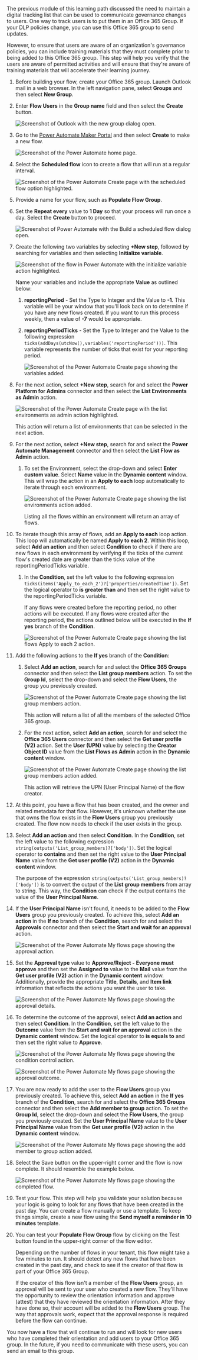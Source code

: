 The previous module of this learning path discussed the need to maintain a digital tracking list that can be used to communicate governance changes to users. One way to track users is to put them in an Office 365 Group. If your DLP policies change, you can use this Office 365 group to send updates.

However, to ensure that users are aware of an organization's governance policies, you can include training materials that they must complete prior to being added to this Office 365 group. This step will help you verify that the users are aware of permitted activities and will ensure that they're aware of training materials that will accelerate their learning journey.

1. Before building your flow, create your Office 365 group. Launch Outlook mail in a web browser. In the left navigation pane, select **Groups** and then select **New Group**.

1. Enter **Flow Users** in the **Group name** field and then select the **Create** button.

    ![Screenshot of Outlook with the new group dialog open.](../media/18-group.png)

1. Go to the [Power Automate Maker Portal](https://flow.microsoft.com/?azure-portal=true) and then select **Create** to make a new flow.

    ![Screenshot of the Power Automate home page.](../media/create.svg)

1. Select the **Scheduled flow** icon to create a flow that will run at a regular interval.

    ![Screenshot of the Power Automate Create page with the scheduled flow option highlighted.](../media/schedule.svg)

1. Provide a name for your flow, such as **Populate Flow Group**.

1. Set the **Repeat every** value to **1 Day** so that your process will run once a day. Select the **Create** button to proceed.

    ![Screenshot of Power Automate with the Build a scheduled flow dialog open.](../media/dialog-open.svg)

1. Create the following two variables by selecting **+New step**, followed by searching for variables and then selecting **Initialize variable**.

    ![Screenshot of the flow in Power Automate with the initialize variable action highlighted.](../media/initialize-variable.svg)

    Name your variables and include the appropriate **Value** as outlined below:

    1. **reportingPeriod** - Set the Type to Integer and the Value to **-1**. This variable will be your window that you'll look back on to determine if you have any new flows created. If you want to run this process weekly, then a value of **-7** would be appropriate.

    1. **reportingPeriodTicks** - Set the Type to Integer and the Value to the following expression ```ticks(addDays(utcNow(),variables('reportingPeriod')))```. This variable represents the number of ticks that exist for your reporting period.

        ![Screenshot of the Power Automate Create page showing the variables added.](../media/variables.svg)

1. For the next action, select **+New step**, search for and select the **Power Platform for Admins** connector and then select the **List Environments as Admin** action.

    ![Screenshot of the Power Automate Create page with the list environments as admin action highlighted.](../media/list-environments-create.svg)

    This action will return a list of environments that can be selected in the next action.

1. For the next action, select **+New step**, search for and select the **Power Automate Management** connector and then select the **List Flow as Admin** action.

    1. To set the Environment, select the drop-down and select **Enter custom value**. Select **Name** value in the **Dynamic content** window. This will wrap the action in an **Apply to each** loop automatically to iterate through each environment.

        ![Screenshot of the Power Automate Create page showing the list environments action added.](../media/list-environments.svg)

        Listing all the flows within an environment will return an array of flows.

1. To iterate though this array of flows, add an **Apply to each** loop action. This loop will automatically be named **Apply to each 2**. Within this loop, select **Add an action** and then select **Condition** to check if there are new flows in each environment by verifying if the ticks of the current flow's created date are greater than the ticks value of the reportingPeriodTicks variable.

    1. In the **Condition**, set the left value to the following expression ```ticks(items('Apply_to_each_2')?['properties/createdTime'])```. Set the logical operator to **is greater than** and then set the right value to the reportingPeriodTicks variable.

        If any flows were created before the reporting period, no other actions will be executed. If any flows were created after the reporting period, the actions outlined below will be executed in the **If yes** branch of the **Condition**.

        ![Screenshot of the Power Automate Create page showing the list flows Apply to each 2 action.](../media/list-flows.svg)

1. Add the following actions to the **If yes** branch of the **Condition**:

    1. Select **Add an action**, search for and select the **Office 365 Groups** connector and then select the **List group members** action. To set the **Group Id**, select the drop-down and select the **Flow Users**, the group you previously created.

        ![Screenshot of the Power Automate Create page showing the list group members action.](../media/list-group-member.svg)

        This action will return a list of all the members of the selected Office 365 group.

    1. For the next action, select **Add an action**, search for and select the **Office 365 Users** connector and then select the **Get user profile (V2)** action. Set the **User (UPN)** value by selecting the **Creator Object ID** value from the **List Flows as Admin** action in the **Dynamic content** window.

        ![Screenshot of the Power Automate Create page showing the list group members action added.](../media/list-group.svg)

        This action will retrieve the UPN (User Principal Name) of the flow creator.

1. At this point, you have a flow that has been created, and the owner and related metadata for that flow. However, it's unknown whether the use that owns the flow exists in the **Flow Users** group you previously created. The flow now needs to check if the user exists in the group.

1. Select **Add an action** and then select **Condition**. In the **Condition**, set the left value to the following expression ```string(outputs('List_group_members)?['body'])```. Set the logical operator to **contains** and then set the right value to the **User Principal Name** value from the **Get user profile (V2)** action in the **Dynamic content** window.

    The purpose of the expression ```string(outputs('List_group_members)?['body'])``` is to convert the output of the **List group members** from array to string. This way, the **Condition** can check if the output contains the value of the **User Principal Name**.

1. If the **User Principal Name** isn't found, it needs to be added to the **Flow Users** group you previously created. To achieve this, select **Add an action** in the **If no** branch of the **Condition**, search for and select the **Approvals** connector and then select the **Start and wait for an approval** action.

    ![Screenshot of the Power Automate My flows page showing the approval action.](../media/approval.svg)

1. Set the **Approval type** value to **Approve/Reject - Everyone must approve** and then set the **Assigned to** value to the **Mail** value from the **Get user profile (V2)** action in the **Dynamic content** window. Additionally, provide the appropriate **Title**, **Details**, and **Item link** information that reflects the actions you want the user to take.

    ![Screenshot of the Power Automate My flows page showing the approval details.](../media/approval-details.svg)

1. To determine the outcome of the approval, select **Add an action** and then select **Condition**. In the **Condition**, set the left value to the **Outcome** value from the **Start and wait for an approval** action in the **Dynamic content** window. Set the logical operator to **is equals to** and then set the right value to **Approve**.

    ![Screenshot of the Power Automate My flows page showing the condition control action.](../media/condition.svg)

    ![Screenshot of the Power Automate My flows page showing the approval outcome.](../media/outcome.svg)

1. You are now ready to add the user to the **Flow Users** group you previously created. To achieve this, select **Add an action** in the **If yes** branch of the **Condition**, search for and select the **Office 365 Groups** connector and then select the **Add member to group** action. To set the **Group Id**, select the drop-down and select the **Flow Users**, the group you previously created. Set the **User Principal Name** value to the **User Principal Name** value from the **Get user profile (V2)** action in the **Dynamic content** window.

    ![Screenshot of the Power Automate My flows page showing the add member to group action added.](../media/add-member.svg)

1. Select the Save button on the upper-right corner and the flow is now complete. It should resemble the example below.

    ![Screenshot of the Power Automate My flows page showing the completed flow.](../media/24-complete-flow.png)

1. Test your flow. This step will help you validate your solution because your logic is going to look for any flows that have been created in the past day. You can create a flow manually or use a template. To keep things simple, create a new flow using the **Send myself a reminder in 10 minutes** template.

1. You can test your **Populate Flow Group** flow by clicking on the Test button found in the upper-right corner of the flow editor.

   Depending on the number of flows in your tenant, this flow might take a few minutes to run. It should detect any new flows that have been created in the past day, and check to see if the creator of that flow is part of your Office 365 Group.

   If the creator of this flow isn't a member of the **Flow Users** group, an approval will be sent to your user who created a new flow. They'll have the opportunity to review the orientation information and approve (attest) that they have reviewed the orientation information. After they have done so, their account will be added to the **Flow Users** group. The way that approvals work, expect that the approval response is required before the flow can continue.

You now have a flow that will continue to run and will look for new users who have completed their orientation and add users to your Office 365 group. In the future, if you need to communicate with these users, you can send an email to this group.
